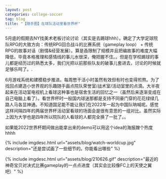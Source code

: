 ```yaml
---
layout: post
categories: college-soccer
tag: blog
title: "【随手图】在球队活动室看世界杯"
---
```


5月底的假期去NY找美术老板讨论讨论（其实是去踢球hhh）。确定了大学足球院队RPG的大致方向：传统RPG回合战斗的比赛系统（gameplay loop） + 传统RPG的故事对话（剧情&经营发展）。算是叒限制了规模并且把编故事的难度大幅降低，毕竟本格推理和感情线的事儿水很深，俺把握不住。。但是在学校踢球的事儿都是经历过的熟悉太多，我们光把以前那些队友的破事儿套进去，讨论的时候就足够乐呵了。.

<!--more-->

6月游戏系统和建模稳步推进。每周憋干活小时虽然有效但有时也变得煎熬。为了找回点建造小世界观的乐趣随手画点院队荣誉室/战术室/活动室里的点滴。大半夜起来在活动室电视机上看球这种事也是宿舍生活的回忆之一（虽然后来逐渐变成在自己电脑上看了）。看世界杯时一般国内球迷那都是支持不同豪门穿的花花绿绿几路人马各显神通。不知道国足能不能让我们在2022年一起为中国队呐喊呢。感觉这样间隔四年的两届世界杯活动室看球的场面会是很有意思的一组对比。虽然实际上因为大学也是四年所以院队的人看球的人都完全换了一批了。。

如果能2022世界杯期间做出能拿出来的demo可以用这个idea的海报蹭个热度hhhh

{% include imgdesc.html url="assets/blog/watch-worldcup.jpg" description="还是尝试画了一些细节的。你能看出哪些" %}

{% include imgdesc.html url="assets/blog/210626.gif" description="最近的神奇宝贝对决式比赛gameplay的一点点进度（其实会比较像FC上的天使之翼吧）" %}



